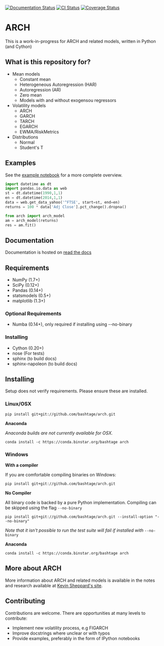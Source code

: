 [![Documentation Status](https://readthedocs.org/projects/arch/badge/?version=latest)](https://readthedocs.org/projects/arch/?badge=latest)
[![CI Status](https://travis-ci.org/bashtage/arch.svg?branch=master)](https://travis-ci.org/bashtage/arch)
[![Coverage Status](https://coveralls.io/repos/bashtage/arch/badge.png?branch=master)](https://coveralls.io/r/bashtage/arch?branch=master)


# ARCH

This is a work-in-progress for ARCH and related models, written in Python 
(and Cython)

## What is this repository for?

* Mean models
  * Constant mean
  * Heterogeneous Autoregression (HAR)
  * Autoregression (AR)
  * Zero mean
  * Models with and without exogensou regressors
* Volatility models
  * ARCH
  * GARCH
  * TARCH
  * EGARCH
  * EWMA/RiskMetrics
* Distributions
  * Normal
  * Student's T

## Examples

See the [example notebook](http://nbviewer.ipython.org/github/bashtage/arch/blob/master/examples/examples.ipynb) for a more complete overview.

```python
import datetime as dt
import pandas.io.data as web
st = dt.datetime(1990,1,1)
en = dt.datetime(2014,1,1)
data = web.get_data_yahoo('^FTSE', start=st, end=en)
returns = 100 * data['Adj Close'].pct_change().dropna()

from arch import arch_model
am = arch_model(returns)
res = am.fit()
```

## Documentation
Documentation is hosted on [read the docs](http://arch.readthedocs.org/en/latest/)
 
## Requirements

* NumPy (1.7+)
* SciPy (0.12+)
* Pandas (0.14+)
* statsmodels (0.5+)
* matplotlib (1.3+)

### Optional Requirements

* Numba (0.14+), only required if installing using --no-binary

### Installing

* Cython (0.20+)
* nose (For tests)
* sphinx (to build docs)
* sphinx-napoleon (to build docs)

## Installing

Setup does not verify requirements.  Please ensure these are installed.

### Linux/OSX

```
pip install git+git://github.com/bashtage/arch.git
```

**Anaconda**

_Anaconda builds are not currently available for OSX._

```
conda install -c https://conda.binstar.org/bashtage arch
```

### Windows

**With a compiler**

If you are comfortable compiling binaries on Windows:

```
pip install git+git://github.com/bashtage/arch.git
```

**No Compiler**

All binary code is backed by a pure Python implementation.  Compiling can be 
skipped using the flag `--no-binary`
 
```
pip install git+git://github.com/bashtage/arch.git --install-option "--no-binary"
```

_Note that it isn't possible to run the test suite will fail if installed with_ `--no-binary`

**Anaconda**

```
conda install -c https://conda.binstar.org/bashtage arch
```

## More about ARCH
More information about ARCH and related models is available in the notes and 
research available at [Kevin Sheppard's site](http://www.kevinsheppard.com).

## Contributing

Contributions are welcome.  There are opportunities at many levels to 
contribute:

* Implement new volatility process, e.g FIGARCH
* Improve docstrings where unclear or with typos
* Provide examples, preferably in the form of IPython notebooks


